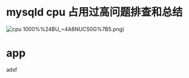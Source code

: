 # mysqld cpu 占用过高问题排查和总结

![cpu 1000%](https://raw.githubusercontent.com/wangyu190810/22too/master/linkimage/Y3D%5DUV)%24BU_~4A8NUCS0G%7B5.png)

# app

adsf
